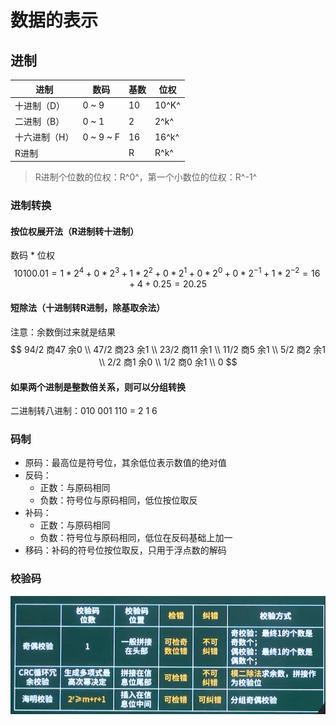 # 数据的表示

## 进制

| 进制          | 数码      | 基数 | 位权  |
| ------------- | --------- | ---- | ----- |
| 十进制（D）   | 0 ~ 9     | 10   | 10^K^ |
| 二进制（B）   | 0 ~ 1     | 2    | 2^k^  |
| 十六进制（H） | 0 ~ 9 ~ F | 16   | 16^k^ |
| R进制         |           | R    | R^k^  |

> R进制个位数的位权：R^0^，第一个小数位的位权：R^-1^

### 进制转换

#### 按位权展开法（R进制转十进制）

数码 * 位权
$$
10100.01 = 1*2^4 + 0*2^3 + 1*2^2 + 0*2^1 + 0*2^0 + 0*2^{-1} + 1*2^{-2} = 16+4+0.25 = 20.25
$$

#### 短除法（十进制转R进制，除基取余法）

注意：余数倒过来就是结果
$$
94/2  商47	余0 \\
47/2	商23 余1 \\
23/2	商11 余1 \\
11/2	商5 	余1 \\
5/2		商2 	余1 \\
2/2		商1 	余0 \\
1/2		商0 	余1 \\
0
$$

#### 如果两个进制是整数倍关系，则可以分组转换

二进制转八进制：010 001 110 = 2 1 6





### 码制

- 原码：最高位是符号位，其余低位表示数值的绝对值
- 反码：
  - 正数：与原码相同
  - 负数：符号位与原码相同，低位按位取反
- 补码：
  - 正数：与原码相同
  - 负数：符号位与原码相同，低位在反码基础上加一
- 移码：补码的符号位按位取反，只用于浮点数的解码

### 校验码

![image-20240407115912866](https://raw.githubusercontent.com/GIT-GAZZ/typora-cloud-image/master/image/image-20240407115912866-6950d559c654e188ca55bfa0fc62f482.png)